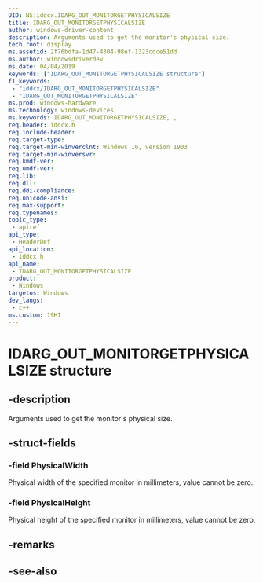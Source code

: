 ```yaml
---
UID: NS:iddcx.IDARG_OUT_MONITORGETPHYSICALSIZE
title: IDARG_OUT_MONITORGETPHYSICALSIZE
author: windows-driver-content
description: Arguments used to get the monitor's physical size.
tech.root: display
ms.assetid: 2f76bdfa-1d47-4304-98ef-1323cdce51dd
ms.author: windowsdriverdev
ms.date: 04/04/2019
keywords: ["IDARG_OUT_MONITORGETPHYSICALSIZE structure"]
f1_keywords:
 - "iddcx/IDARG_OUT_MONITORGETPHYSICALSIZE"
 - "IDARG_OUT_MONITORGETPHYSICALSIZE"
ms.prod: windows-hardware
ms.technology: windows-devices
ms.keywords: IDARG_OUT_MONITORGETPHYSICALSIZE, , 
req.header: iddcx.h
req.include-header:
req.target-type:
req.target-min-winverclnt: Windows 10, version 1903
req.target-min-winversvr:
req.kmdf-ver:
req.umdf-ver:
req.lib:
req.dll:
req.ddi-compliance:
req.unicode-ansi:
req.max-support:
req.typenames: 
topic_type: 
 - apiref
api_type: 
 - HeaderDef
api_location: 
 - iddcx.h
api_name: 
 - IDARG_OUT_MONITORGETPHYSICALSIZE
product: 
 - Windows
targetos: Windows
dev_langs:
 - c++
ms.custom: 19H1
---
```


# IDARG_OUT_MONITORGETPHYSICALSIZE structure

## -description

Arguments used to get the monitor's physical size.

## -struct-fields

### -field PhysicalWidth

Physical width of the specified monitor in millimeters, value cannot be zero.

### -field PhysicalHeight
 
Physical height of the specified monitor in millimeters, value cannot be zero.

## -remarks

## -see-also
